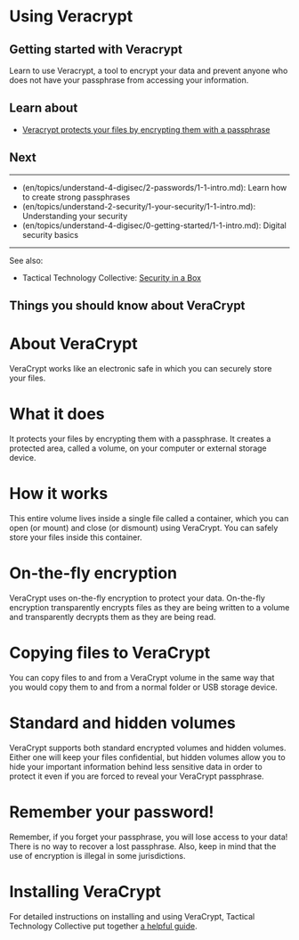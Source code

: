 # Using Veracrypt
## Getting started with Veracrypt

Learn to use Veracrypt, a tool to encrypt your data and prevent anyone who does not have your passphrase from accessing your information.



## Learn about

 - [Veracrypt protects your files by encrypting them with a passphrase](en/topics/tool-5-veracrypt/0-getting-started/3-learn.md)



## Next

---
- (en/topics/understand-4-digisec/2-passwords/1-1-intro.md): Learn how to create strong passphrases
- (en/topics/understand-2-security/1-your-security/1-1-intro.md): Understanding your security
- (en/topics/understand-4-digisec/0-getting-started/1-1-intro.md): Digital security basics
---
See also:
- Tactical Technology Collective: [Security in a Box](https://securityinabox.org/en/guide/veracrypt-new/windows)



## Things you should know about VeraCrypt

# About VeraCrypt
VeraCrypt works like an electronic safe in which you can securely store your files.
<br>
# What it does
It protects your files by encrypting them with a passphrase. It creates a protected area, called a volume, on your computer or external storage device.
<br>
# How it works
This entire volume lives inside a single file called a container, which you can open (or mount) and close (or dismount) using VeraCrypt. You can safely store your files inside this container.
<br>
# On-the-fly encryption
VeraCrypt uses on-the-fly encryption to protect your data. On-the-fly encryption transparently encrypts files as they are being written to a volume and transparently decrypts them as they are being read.
<br>
# Copying files to VeraCrypt
You can copy files to and from a VeraCrypt volume in the same way that you would copy them to and from a normal folder or USB storage device.
<br>
# Standard and hidden volumes
VeraCrypt supports both standard encrypted volumes and hidden volumes. Either one will keep your files confidential, but hidden volumes allow you to hide your important information behind less sensitive data in order to protect it even if you are forced to reveal your VeraCrypt passphrase.
<br>
# Remember your password!
Remember, if you forget your passphrase, you will lose access to your data! There is no way to recover a lost passphrase. Also, keep in mind that the use of encryption is illegal in some jurisdictions.
<br>
# Installing VeraCrypt
For detailed instructions on installing and using VeraCrypt, Tactical Technology Collective put together [a helpful guide](https://securityinabox.org/en/guide/veracrypt-new/windows).



